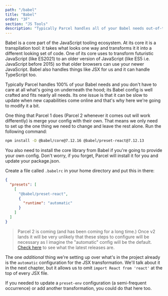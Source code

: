 ```yaml
---
path: "/babel"
title: "Babel"
order: "3F"
section: "JS Tools"
description: "Typically Parcel handles all of your Babel needs out-of-the-box but the pet app project needs one specific transformation. Brian demonstrates how to set up a new Babel configuration."
---
```


Babel is a core part of the JavaScript tooling ecosystem. At its core it is a transpilation tool: it takes what looks one way and transforms it it into a different looking set of code. One of its core uses to transform futuristic JavaScript (like ES2021) to an older version of JavaScript (like ES5 i.e. JavaScript before 2015) so that older browsers can use your newer JavaScript. Babel also handles things like JSX for us and it can handle TypeScript too.

Typically Parcel handles 100% of your Babel needs and you don't have to care at all what's going on underneath the hood; its Babel config is well crafted and fits nearly all needs. Its one issue is that it can be slow to update when new capabilities come online and that's why here we're going to modify it a bit.

One thing that Parcel 1 does (Parcel 2 whenever it comes out will work differently) is merge your config with their own. That means we only need to set up the one thing we need to change and leave the rest alone. Run the following command:

```bash
npm install -D @babel/core@7.12.16 @babel/preset-react@7.12.13
```

You also need to install the core library from Babel if you're going to provide your own config. Don't worry, if you forget, Parcel will install it for you and update your package.json.

Create a file called `.babelrc` in your home directory and put this in there:

```json
{
  "presets": [
    [
      "@babel/preset-react",
      {
        "runtime": "automatic"
      }
    ]
  ]
}
```

> Parcel 2 is coming (and has been coming for a long time.) Once v2 lands it will be very unlikely that these steps to configure will be necessary as I imagine the "automatic" config will be the default. [Check here][releases] to see what the latest releases are.

The one _additional_ thing we're setting up over what's in the project already is the `automatic` configuration for the JSX transformation. We'll talk about it in the next chapter, but it allows us to omit `import React from 'react'` at the top of every JSX file.

If you needed to update a `preset-env` configuration (a semi-frequent occurrence) or add another transformation, you could do that here too.

[releases]: https://github.com/parcel-bundler/parcel/releases
